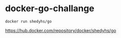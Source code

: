 # docker-go-challange

`docker run shedyhs/go`

https://hub.docker.com/repository/docker/shedyhs/go
